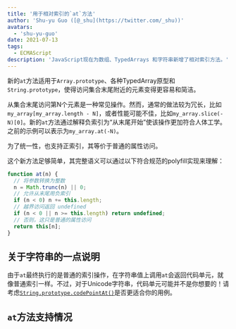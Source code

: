 ```yaml
---
title: '用于相对索引的`at`方法'
author: 'Shu-yu Guo ([@_shu](https://twitter.com/_shu))'
avatars:
  - 'shu-yu-guo'
date: 2021-07-13
tags:
  - ECMAScript
description: 'JavaScript现在为数组、TypedArrays 和字符串新增了相对索引方法。'
---
```


新的`at`方法适用于`Array.prototype`、各种TypedArray原型和`String.prototype`，使得访问集合末尾附近的元素变得更容易和简洁。

从集合末尾访问第N个元素是一种常见操作。然而，通常的做法较为冗长，比如`my_array[my_array.length - N]`，或者性能可能不佳，比如`my_array.slice(-N)[0]`。新的`at`方法通过解释负索引为“从末尾开始”使该操作更加符合人体工学。之前的示例可以表示为`my_array.at(-N)`。

<!--truncate-->
为了统一性，也支持正索引，其等价于普通的属性访问。

这个新方法足够简单，其完整语义可以通过以下符合规范的polyfill实现来理解：

```js
function at(n) {
  // 将参数转换为整数
  n = Math.trunc(n) || 0;
  // 允许从末尾用负索引
  if (n < 0) n += this.length;
  // 越界访问返回 undefined
  if (n < 0 || n >= this.length) return undefined;
  // 否则，这只是普通的属性访问
  return this[n];
}
```

## 关于字符串的一点说明

由于`at`最终执行的是普通的索引操作，在字符串值上调用`at`会返回代码单元，就像普通索引一样。不过，对于Unicode字符串，代码单元可能并不是你想要的！请考虑[`String.prototype.codePointAt()`](https://developer.mozilla.org/en-US/docs/Web/JavaScript/Reference/Global_Objects/String/codePointAt)是否更适合你的用例。

## `at`方法支持情况

<feature-support chrome="92"
                 firefox="90"
                 safari="no"
                 nodejs="no"
                 babel="yes https://github.com/zloirock/core-js#relative-indexing-method"></feature-support>
